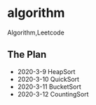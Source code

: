 # algorithm
Algorithm,Leetcode
## The Plan
- 2020-3-9 HeapSort
- 2020-3-10 QuickSort
- 2020-3-11 BucketSort
- 2020-3-12 CountingSort
